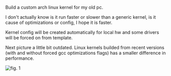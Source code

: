 Build a custom arch linux kernel for my old pc.

I don't actually know is it run faster or slower than a generic kernel, is it cause of optimizations or config, I hope it is faster.

Kernel config will be created automatically for local hw and some drivers will be forced on from template.

Next picture a little bit outdated. Linux kernels builded from recent versions (with and without forced gcc optimizations flags) has a smaller difference in performance.

![fig. 1](https://github.com/quarkscript/old-pc-linux-kernel/blob/master/krncomp.png)
